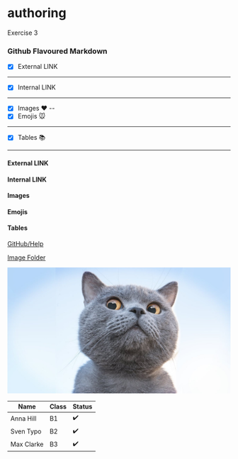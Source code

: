 # authoring
Exercise 3

### Github Flavoured Markdown

- [x] External LINK 
--- 

- [x] Internal LINK 
---

- [x] Images :heart: 
--
- [x] Emojis :mouse:
---

- [x] Tables :books: 
---


#### External LINK 
#### Internal LINK 
#### Images
#### Emojis
#### Tables

[GitHub/Help](https://help.github.com/en) 

[Image Folder](https://github.com/Sara-Bexx/authoring/tree/master/Images)

![Image](https://github.com/Sara-Bexx/authoring/blob/master/Images/maxresdefault.jpg)


Name | Class | Status
---------|----------|---------
Anna Hill | B1 | :heavy_check_mark: 
Sven Typo| B2 | :heavy_check_mark:
Max Clarke| B3 | :heavy_check_mark:









